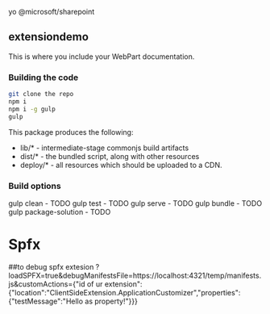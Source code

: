 yo @microsoft/sharepoint

## extensiondemo

This is where you include your WebPart documentation.

### Building the code

```bash
git clone the repo
npm i
npm i -g gulp
gulp
```

This package produces the following:

* lib/* - intermediate-stage commonjs build artifacts
* dist/* - the bundled script, along with other resources
* deploy/* - all resources which should be uploaded to a CDN.

### Build options

gulp clean - TODO
gulp test - TODO
gulp serve - TODO
gulp bundle - TODO
gulp package-solution - TODO
# Spfx

##to debug spfx extesion
?loadSPFX=true&debugManifestsFile=https://localhost:4321/temp/manifests.js&customActions={"id of ur extension":{"location":"ClientSideExtension.ApplicationCustomizer","properties":{"testMessage":"Hello as property!"}}}

